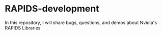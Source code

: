 # RAPIDS-development
In this repository, I will share bugs, questions, and demos about Nvidia's RAPIDS Libraries
